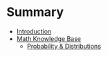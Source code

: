 # Summary

* [Introduction](README.md)
* [Math Knowledge Base](chapter1.md)
  * [Probability & Distributions](chapter1/probability.md)

